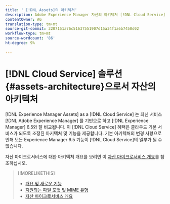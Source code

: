```yaml
---
title: ' [!DNL Assets]의 아키텍처'
description: Adobe Experience Manager 자산의 아키텍처 [!DNL Cloud Service]
contentOwner: AG
translation-type: tm+mt
source-git-commit: 3207151a76c51637551907d15a34f1a6b7450d02
workflow-type: tm+mt
source-wordcount: '86'
ht-degree: 9%

---
```



# [!DNL Cloud Service] 솔루션 {#assets-architecture}으로서 자산의 아키텍처

[!DNL Experience Manager Assets] as a [!DNL Cloud Service] 는 최신 서비스 [!DNL Adobe Experience Manager] 를 기반으로 하고  [!DNL Experience Manager] 6.5와 잘 비교됩니다. 이  [!DNL Cloud Service] 혜택은 클라우드 기본 서비스가 되도록 조정된 아키텍처 및 기능을 제공합니다. 기본 아키텍처의 변경 사항으로 인해 모든 Experience Manager 6.5 기능이 [!DNL Cloud Service]의 일부가 될 수 없습니다.

자산 마이크로서비스에 대한 아키텍처 개요를 보려면 이 [자산 마이크로서비스 개요](asset-microservices-overview.md#asset-microservices-architecture)를 참조하십시오.

>[!MORELIKETHIS]
>
>* [개요 및 새로운 기능](/help/assets/overview.md)
>* [지원되는 파일 포맷 및 MIME 유형](file-format-support.md)
>* [자산 마이크로서비스 개요](asset-microservices-overview.md)

